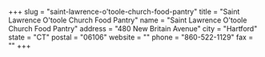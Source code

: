 +++
slug = "saint-lawrence-o'toole-church-food-pantry"
title = "Saint Lawrence O'toole Church Food Pantry"
name = "Saint Lawrence O'toole Church Food Pantry"
address = "480 New Britain Avenue"
city = "Hartford"
state = "CT"
postal = "06106"
website = ""
phone = "860-522-1129"
fax = ""
+++
